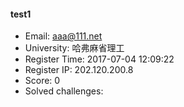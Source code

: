 #### test1  

* Email: aaa@111.net  
* University: 哈弗麻省理工  
* Register Time: 2017-07-04 12:09:22  
* Register IP: 202.120.200.8  
* Score: 0  
* Solved challenges: 
